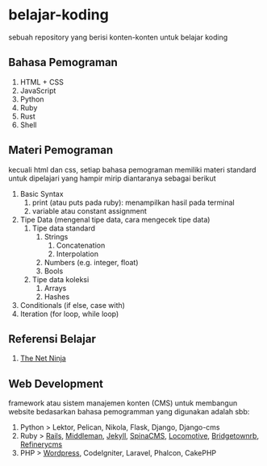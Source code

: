 # belajar-koding
sebuah repository yang berisi konten-konten untuk belajar koding

## Bahasa Pemograman
1. HTML + CSS
2. JavaScript
3. Python  
4. Ruby  
5. Rust
6. Shell

## Materi Pemograman  
kecuali html dan css, setiap bahasa pemograman memiliki materi standard untuk dipelajari
yang hampir mirip diantaranya sebagai berikut


1. Basic Syntax 
    1. print (atau puts pada ruby): menampilkan hasil pada terminal
    2. variable atau constant assignment
2. Tipe Data (mengenal tipe data, cara mengecek tipe data)
    1. Tipe data standard
        1. Strings
            1. Concatenation
            2. Interpolation
        3. Numbers (e.g. integer, float)
        4. Bools
    2. Tipe data koleksi
        1. Arrays
        2. Hashes
3. Conditionals (if else, case with)
4. Iteration (for loop, while loop)

## Referensi Belajar

1. [The Net Ninja](https://www.youtube.com/channel/UCW5YeuERMmlnqo4oq8vwUpg)

## Web Development
framework atau sistem manajemen konten (CMS) untuk membangun website bedasarkan bahasa pemogramman yang digunakan adalah sbb:
1. Python > Lektor, Pelican, Nikola, Flask, Django, Django-cms
2. Ruby > [Rails](https://rubyonrails.org/), [Middleman](https://middlemanapp.com/), [Jekyll](https://jekyllrb.com/), [SpinaCMS](https://www.refinerycms.com/), [Locomotive](https://www.locomotivecms.com/), [Bridgetownrb](https://www.bridgetownrb.com/), [Refinerycms](https://www.refinerycms.com/)
3. PHP > [Wordpress](https://github.com/WordPress/WordPress), CodeIgniter, Laravel, Phalcon, CakePHP

